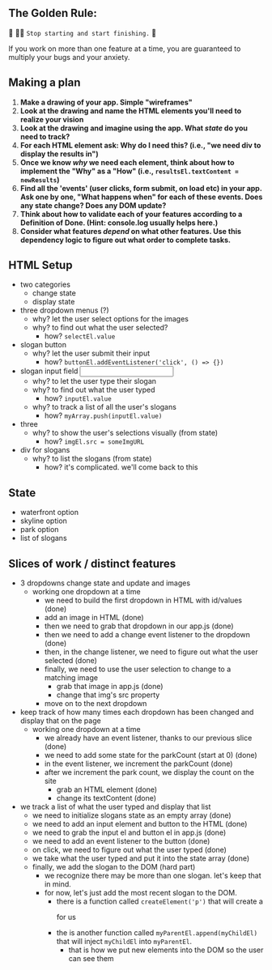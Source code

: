 ## The Golden Rule:

🦸 🦸‍♂️ `Stop starting and start finishing.` 🏁

If you work on more than one feature at a time, you are guaranteed to multiply your bugs and your anxiety.

## Making a plan

1. **Make a drawing of your app. Simple "wireframes"**
1. **Look at the drawing and name the HTML elements you'll need to realize your vision**
1. **Look at the drawing and imagine using the app. What _state_ do you need to track?**
1. **For each HTML element ask: Why do I need this? (i.e., "we need div to display the results in")**
1. **Once we know _why_ we need each element, think about how to implement the "Why" as a "How" (i.e., `resultsEl.textContent = newResults`)**
1. **Find all the 'events' (user clicks, form submit, on load etc) in your app. Ask one by one, "What happens when" for each of these events. Does any state change? Does any DOM update?**
1. **Think about how to validate each of your features according to a Definition of Done. (Hint: console.log usually helps here.)**
1. **Consider what features _depend_ on what other features. Use this dependency logic to figure out what order to complete tasks.**

## HTML Setup
- two categories
    - change state
    - display state
- three dropdown menus (?) 
    - why? let the user select options for the images
    - why? to find out what the user selected?
        - how? `selectEl.value`
- slogan button
    - why? let the user submit their input
        - how? `buttonEl.addEventListener('click', () => {})`
- slogan input field <input />
    - why? to let the user type their slogan
    - why? to find out what the user typed
        - how? `inputEl.value`
    - why? to track a list of all the user's slogans
        - how? `myArray.push(inputEl.value)`
- three <img />
    - why? to show the user's selections visually (from state)
        - how? `imgEl.src = someImgURL`
- div for slogans
    - why? to list the slogans (from state)
        - how? it's complicated. we'll come back to this

## State
- waterfront option
- skyline option
- park option
- list of slogans

## Slices of work / distinct features
- 3 dropdowns change state and update and images
    - working one dropdown at a time
        - we need to build the first dropdown in HTML with id/values (done)
        - add an image in HTML (done)
        - then we need to grab that dropdown in our app.js (done)
        - then we need to add a change event listener to the dropdown (done)
        - then, in the change listener, we need to figure out what the user selected (done)
        - finally, we need to use the user selection to change to a matching image
            - grab that image in app.js (done)
            - change that img's src property
        - move on to the next dropdown
- keep track of how many times each dropdown has been changed and display that on the page
    - working one dropdown at a time
        - we already have an event listener, thanks to our previous slice (done)
        - we need to add some state for the parkCount (start at 0) (done)
        - in the event listener, we increment the parkCount (done)
        - after we increment the park count, we display the count on the site
            - grab an HTML element (done)
            - change its textContent (done)
- we track a list of what the user typed and display that list
    - we need to initialize slogans state as an empty array (done)
    - we need to add an input element and button to the HTML (done)
    - we need to grab the input el and button el in app.js (done)
    - we need to add an event listener to the button (done)
    - on click, we need to figure out what the user typed (done)
    - we take what the user typed and put it into the state array (done)
    - finally, we add the slogan to the DOM (hard part)
        - we recognize there may be more than one slogan. let's keep that in mind.
        - for now, let's just add the most recent slogan to the DOM.
            - there is a function called `createElement('p')` that will create a <p> for us
            - the is another function called `myParentEl.append(myChildEl)` that will inject `myChildEl` into `myParentEl`.
                - that is how we put new elements into the DOM so the user can see them